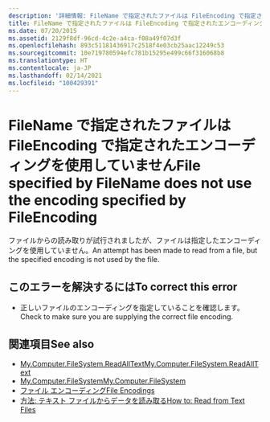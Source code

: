 ```yaml
---
description: '詳細情報: FileName で指定されたファイルは FileEncoding で指定されたエンコーディングを使用していません'
title: FileName で指定されたファイルは FileEncoding で指定されたエンコーディングを使用していません
ms.date: 07/20/2015
ms.assetid: 2129f8df-96cd-4c2e-a4ca-f08a49f07d3f
ms.openlocfilehash: 893c51181436917c2518f4e03cb25aac12249c53
ms.sourcegitcommit: 10e719780594efc781b15295e499c66f316068b8
ms.translationtype: HT
ms.contentlocale: ja-JP
ms.lasthandoff: 02/14/2021
ms.locfileid: "100429391"
---
```

# <a name="file-specified-by-filename-does-not-use-the-encoding-specified-by-fileencoding"></a><span data-ttu-id="2a2ac-103">FileName で指定されたファイルは FileEncoding で指定されたエンコーディングを使用していません</span><span class="sxs-lookup"><span data-stu-id="2a2ac-103">File specified by FileName does not use the encoding specified by FileEncoding</span></span>

<span data-ttu-id="2a2ac-104">ファイルからの読み取りが試行されましたが、ファイルは指定したエンコーディングを使用していません。</span><span class="sxs-lookup"><span data-stu-id="2a2ac-104">An attempt has been made to read from a file, but the specified encoding is not used by the file.</span></span>  
  
## <a name="to-correct-this-error"></a><span data-ttu-id="2a2ac-105">このエラーを解決するには</span><span class="sxs-lookup"><span data-stu-id="2a2ac-105">To correct this error</span></span>  
  
- <span data-ttu-id="2a2ac-106">正しいファイルのエンコーディングを指定していることを確認します。</span><span class="sxs-lookup"><span data-stu-id="2a2ac-106">Check to make sure you are supplying the correct file encoding.</span></span>  
  
## <a name="see-also"></a><span data-ttu-id="2a2ac-107">関連項目</span><span class="sxs-lookup"><span data-stu-id="2a2ac-107">See also</span></span>

- [<span data-ttu-id="2a2ac-108">My.Computer.FileSystem.ReadAllText</span><span class="sxs-lookup"><span data-stu-id="2a2ac-108">My.Computer.FileSystem.ReadAllText</span></span>](xref:Microsoft.VisualBasic.FileIO.FileSystem.ReadAllText%2A)
- [<span data-ttu-id="2a2ac-109">My.Computer.FileSystem</span><span class="sxs-lookup"><span data-stu-id="2a2ac-109">My.Computer.FileSystem</span></span>](xref:Microsoft.VisualBasic.FileIO.FileSystem)
- [<span data-ttu-id="2a2ac-110">ファイル エンコーディング</span><span class="sxs-lookup"><span data-stu-id="2a2ac-110">File Encodings</span></span>](../developing-apps/programming/drives-directories-files/file-encodings.md)
- [<span data-ttu-id="2a2ac-111">方法: テキスト ファイルからデータを読み取る</span><span class="sxs-lookup"><span data-stu-id="2a2ac-111">How to: Read from Text Files</span></span>](../developing-apps/programming/drives-directories-files/how-to-read-from-text-files.md)
